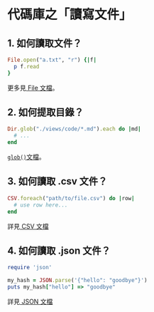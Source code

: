 # 代碼庫之「讀寫文件」


## 1. 如何讀取文件？

~~~ruby
File.open("a.txt", "r") {|f|
  p f.read
}
~~~

更多見[ File 文檔](http://ruby-doc.org/core-2.4.2/File.html)。


## 2. 如何提取目錄？

~~~ruby
Dir.glob("./views/code/*.md").each do |md|
  # ...
end
~~~

[`glob()`文檔](http://ruby-doc.org/core-2.4.2/Dir.html#method-c-glob)。


## 3. 如何讀取 .csv 文件？

~~~ruby
CSV.foreach("path/to/file.csv") do |row|
  # use row here...
end
~~~

詳見[ CSV 文檔](http://ruby-doc.org/stdlib-2.4.2/libdoc/csv/rdoc/CSV.html)


## 4. 如何讀取 .json 文件？

~~~ruby
require 'json'

my_hash = JSON.parse('{"hello": "goodbye"}')
puts my_hash["hello"] => "goodbye"
~~~

詳見[ JSON 文檔](http://ruby-doc.org/stdlib-2.4.2/libdoc/json/rdoc/JSON.html)
